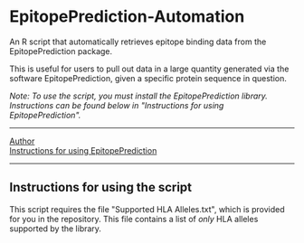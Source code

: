 # EpitopePrediction-Automation
An R script that automatically retrieves epitope binding data from the EpitopePrediction package.

This is useful for users to pull out data in a large quantity generated via the software EpitopePrediction, given a specific protein sequence in question. 

_Note: To use the script, you must install the EpitopePrediction library. Instructions can be found below in "Instructions for using EpitopePrediction"._

* * * 

[Author](https://github.com/jtextor/epitope-prediction)  
[Instructions for using EpitopePrediction](http://johannes-textor.name/R/epitope-prediction-using-r.html) 

* * * 

## Instructions for using the script
This script requires the file "Supported HLA Alleles.txt", which is provided for you in the repository. This file contains a list of *only* HLA alleles supported by the library.



